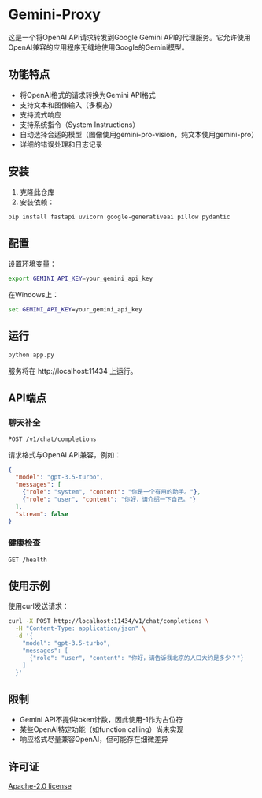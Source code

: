 # Gemini-Proxy

这是一个将OpenAI API请求转发到Google Gemini API的代理服务。它允许使用OpenAI兼容的应用程序无缝地使用Google的Gemini模型。

## 功能特点

- 将OpenAI格式的请求转换为Gemini API格式
- 支持文本和图像输入（多模态）
- 支持流式响应
- 支持系统指令（System Instructions）
- 自动选择合适的模型（图像使用gemini-pro-vision，纯文本使用gemini-pro）
- 详细的错误处理和日志记录

## 安装

1. 克隆此仓库
2. 安装依赖：

```bash
pip install fastapi uvicorn google-generativeai pillow pydantic
```

## 配置

设置环境变量：

```bash
export GEMINI_API_KEY=your_gemini_api_key
```

在Windows上：

```cmd
set GEMINI_API_KEY=your_gemini_api_key
```

## 运行

```bash
python app.py
```

服务将在 http://localhost:11434 上运行。

## API端点

### 聊天补全

```
POST /v1/chat/completions
```

请求格式与OpenAI API兼容，例如：

```json
{
  "model": "gpt-3.5-turbo",
  "messages": [
    {"role": "system", "content": "你是一个有用的助手。"},
    {"role": "user", "content": "你好，请介绍一下自己。"}
  ],
  "stream": false
}
```

### 健康检查

```
GET /health
```

## 使用示例

使用curl发送请求：

```bash
curl -X POST http://localhost:11434/v1/chat/completions \
  -H "Content-Type: application/json" \
  -d '{
    "model": "gpt-3.5-turbo",
    "messages": [
      {"role": "user", "content": "你好，请告诉我北京的人口大约是多少？"}
    ]
  }'
```

## 限制

- Gemini API不提供token计数，因此使用-1作为占位符
- 某些OpenAI特定功能（如function calling）尚未实现
- 响应格式尽量兼容OpenAI，但可能存在细微差异

## 许可证

[Apache-2.0 license](https://github.com/GuilingQiyu/Gemini-Proxy?tab=Apache-2.0-1-ov-file#)
